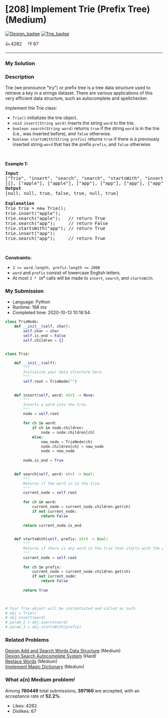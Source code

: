 # [208] Implement Trie (Prefix Tree) (Medium)

[![Design_badge](https://img.shields.io/badge/topic-Design-green.svg)](https://leetcode.com/problems/implement-trie-prefix-tree/)  [![Trie_badge](https://img.shields.io/badge/topic-Trie-green.svg)](https://leetcode.com/problems/implement-trie-prefix-tree/) 

:+1: 4282 &nbsp; &nbsp; :thumbsdown: 67

---

### My Solution


### Description
<p>Trie (we pronounce &quot;try&quot;) or prefix tree is a tree data structure used to retrieve a key in a strings dataset. There are various applications of this very efficient data structure, such as autocomplete and spellchecker.</p>

<p>Implement the Trie class:</p>

<ul>
	<li><code>Trie()</code> initializes the trie object.</li>
	<li><code>void insert(String word)</code> inserts the string <code>word</code> to the trie.</li>
	<li><code>boolean search(String word)</code> returns <code>true</code> if the string <code>word</code> is in the trie (i.e., was inserted before), and <code>false</code> otherwise.</li>
	<li><code>boolean startsWith(String prefix)</code> returns <code>true</code> if there is a previously inserted string <code>word</code> that has the prefix <code>prefix</code>, and <code>false</code> otherwise.</li>
</ul>

<p>&nbsp;</p>
<p><strong>Example 1:</strong></p>

<pre>
<strong>Input</strong>
[&quot;Trie&quot;, &quot;insert&quot;, &quot;search&quot;, &quot;search&quot;, &quot;startsWith&quot;, &quot;insert&quot;, &quot;search&quot;]
[[], [&quot;apple&quot;], [&quot;apple&quot;], [&quot;app&quot;], [&quot;app&quot;], [&quot;app&quot;], [&quot;app&quot;]]
<strong>Output</strong>
[null, null, true, false, true, null, true]

<strong>Explanation</strong>
Trie trie = new Trie();
trie.insert(&quot;apple&quot;);
trie.search(&quot;apple&quot;);   // return True
trie.search(&quot;app&quot;);     // return False
trie.startsWith(&quot;app&quot;); // return True
trie.insert(&quot;app&quot;);
trie.search(&quot;app&quot;);     // return True
</pre>

<p>&nbsp;</p>
<p><strong>Constraints:</strong></p>

<ul>
	<li><code>1 &lt;= word.length, prefix.length &lt;= 2000</code></li>
	<li><code>word</code> and <code>prefix</code> consist of lowercase English letters.</li>
	<li>At most <code>3 * 10<sup>4</sup></code> calls will be made to <code>insert</code>, <code>search</code>, and <code>startsWith</code>.</li>
</ul>



### My Submission

- Language: Python
- Runtime: 168 ms
- Completed time: 2020-10-13 10:18:54

```Python
class TrieNode:
    def __init__(self, char):
        self.char = char
        self.is_end = False
        self.children = {}


class Trie:

    def __init__(self):
        """
        Initialize your data structure here.
        """
        self.root = TrieNode("")
        

    def insert(self, word: str) -> None:
        """
        Inserts a word into the trie.
        """
        node = self.root
        
        for ch in word:
            if ch in node.children:
                node = node.children[ch]
            else:
                new_node = TrieNode(ch)
                node.children[ch] = new_node
                node = new_node
        
        node.is_end = True
        

    def search(self, word: str) -> bool:
        """
        Returns if the word is in the trie.
        """
        current_node = self.root
        
        for ch in word:
            current_node = current_node.children.get(ch)
            if not current_node:
                return False
        
        return current_node.is_end
        

    def startsWith(self, prefix: str) -> bool:
        """
        Returns if there is any word in the trie that starts with the given prefix.
        """
        current_node = self.root
        
        for ch in prefix:
            current_node = current_node.children.get(ch)
            if not current_node:
                return False
            
        return True
        


# Your Trie object will be instantiated and called as such:
# obj = Trie()
# obj.insert(word)
# param_2 = obj.search(word)
# param_3 = obj.startsWith(prefix)
```


### Related Problems
[Design Add and Search Words Data Structure](https://leetcode.com/problems/design-add-and-search-words-data-structure/) (Medium) <br>
[Design Search Autocomplete System](https://leetcode.com/problems/design-search-autocomplete-system/) (Hard) <br>
[Replace Words](https://leetcode.com/problems/replace-words/) (Medium) <br>
[Implement Magic Dictionary](https://leetcode.com/problems/implement-magic-dictionary/) (Medium) <br>



### What a(n) Medium problem!
Among **760449** total submissions, **397160** are accepted, with an acceptance rate of **52.2%**. <br>

- Likes: 4282
- Dislikes: 67

